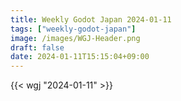 ```yaml
---
title: Weekly Godot Japan 2024-01-11
tags: ["weekly-godot-japan"]
image: /images/WGJ-Header.png
draft: false
date: 2024-01-11T15:15:04+09:00
---
```


{{< wgj "2024-01-11" >}}
